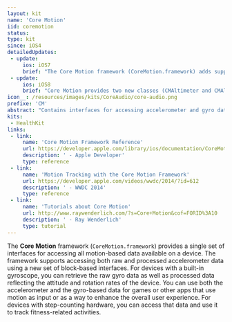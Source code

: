 ```yaml
---
layout: kit
name: 'Core Motion'
iid: coremotion
status:
type: kit
since: iOS4
detailedUpdates:
 - update:
     ios: iOS7
     brief: "The Core Motion framework (CoreMotion.framework) adds support for step counting and motion tracking. With step counting, the framework detects movements that correspond to user motion and uses that information to report the number of steps to your app. Because the system detects the motion, it can continue to gather step data even when your app is not running. Alongside this feature, the framework can also distinguish different types of motion, including different motions reflective of travel by walking, by running, or by automobile. Navigation apps might use that data to change the type of directions they give to users."
 - update:
     ios: iOS8
     brief: "Core Motion provides two new classes (CMAltimeter and CMAltitudeData) which allow you to access the barometer on the iPhone 6 and iPhone 6 Plus. On these two devices, you can also use a CMMotionActivity object to determine whether the user is on a bicycle."
icon__: /resources/images/kits/CoreAudio/core-audio.png
prefixe: 'CM'
abstract: "Contains interfaces for accessing accelerometer and gyro data."
kits:
 - HealthKit
links:
 - link:
     name: 'Core Motion Framework Reference'
     url: https://developer.apple.com/library/ios/documentation/CoreMotion/Reference/CoreMotion_Reference/index.html
     description: ' - Apple Developer'
     type: reference
 - link:
     name: 'Motion Tracking with the Core Motion Framework'
     url: https://developer.apple.com/videos/wwdc/2014/?id=612
     description: ' - WWDC 2014'
     type: reference
 - link:
     name: 'Tutorials about Core Motion'
     url: http://www.raywenderlich.com/?s=Core+Motion&cof=FORID%3A10
     description: ' - Ray Wenderlich'
     type: tutorial
---
```


The **Core Motion** framework (`CoreMotion.framework`) provides a single set of interfaces for accessing all motion-based data available on a device. The framework supports accessing both raw and processed accelerometer data using a new set of block-based interfaces. For devices with a built-in gyroscope, you can retrieve the raw gyro data as well as processed data reflecting the attitude and rotation rates of the device.
You can use both the accelerometer and the gyro-based data for games or other apps that use motion as input or as a way to enhance the overall user experience. For devices with step-counting hardware, you can access that data and use it to track fitness-related activities.
